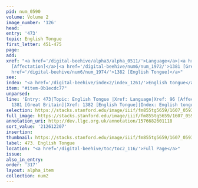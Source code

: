 ```yaml
---
pid: num_0590
volume: Volume 2
image_number: '126'
head:
entry: '473'
topic: English Tongue
first_letter: 451-475
page:
add:
xref: "<a href='/digital-beehive/alpha3/alpha_0511/'>Language</a>|<a href='/digital-beehive/num1/num_0099/'>96
  [Affectation]</a>|<a href='/digital-beehive/num6/num_1972/'>1381 [Great Britain]</a>|<a
  href='/digital-beehive/num6/num_1974/'>1382 [English Tongue]</a>"
see:
index: "<a href='/digital-beehive/index2/index_1261/'>English tongue</a>"
item: "#item-0b1ecdc77"
unparsed:
line: 'Entry: 473|Topic: English Tongue |Xref: Language|Xref: 96 [Affectation]|Xref:
  1381 [Great Britain]|Xref: 1382 [English Tongue]|Index: English tongue|#item-0b1ecdc77'
selection: https://stacks.stanford.edu/image/iiif/fm855tg5659/1607_0593/826,2207,2995,926/full/0/default.jpg
full_image: https://stacks.stanford.edu/image/iiif/fm855tg5659/1607_0593/full/full/0/default.jpg
annotation_uri: http://dev.llgc.org.uk/annotation/1576682601118
sort_value: '212612207'
insertion:
thumbnail: https://stacks.stanford.edu/image/iiif/fm855tg5659/1607_0593/826,2207,600,180/250,/0/default.jpg
label: 473. English Tongue
location: "<a href='/digital-beehive/toc/toc2_116/'>Full Page</a>"
issue:
also_in_entry:
order: '317'
layout: alpha_item
collection: num2
---
```

